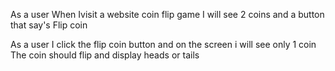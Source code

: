 As a user 
When Ivisit a website coin flip game 
I will see 2 coins and a button that say's Flip coin 


As a user 
I click the flip coin button and on the screen i will see only 1 coin 
The coin should flip and display heads or tails 



